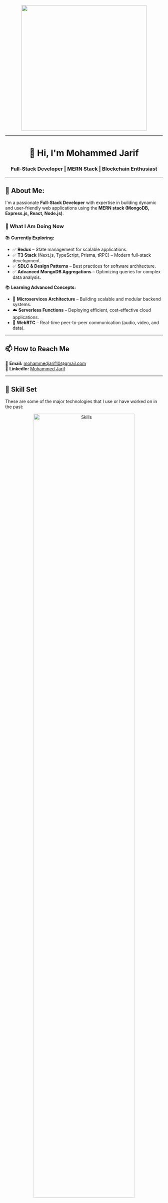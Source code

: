 <div align="center">
  <img src="https://user-images.githubusercontent.com/55389276/140866485-8fb1c876-9a8f-4d6a-98dc-08c4981eaf70.gif" width="400"/>
</div>

---

<h1 align="center">👋 Hi, I'm Mohammed Jarif</h1>

<h3 align="center">Full-Stack Developer | MERN Stack | Blockchain Enthusiast</h3>

---

## 💫 About Me:

I'm a passionate **Full-Stack Developer** with expertise in building dynamic and user-friendly web applications using the **MERN stack (MongoDB, Express.js, React, Node.js)**.

### 🚀 What I Am Doing Now

📚 **Currently Exploring:**
- ✅ **Redux** – State management for scalable applications.
- ✅ **T3 Stack** (Next.js, TypeScript, Prisma, tRPC) – Modern full-stack development.
- ✅ **SDLC & Design Patterns** – Best practices for software architecture.
- ✅ **Advanced MongoDB Aggregations** – Optimizing queries for complex data analysis.

📚 **Learning Advanced Concepts:**
- 🚀 **Microservices Architecture** – Building scalable and modular backend systems.
- ☁️ **Serverless Functions** – Deploying efficient, cost-effective cloud applications.
- 🔗 **WebRTC** – Real-time peer-to-peer communication (audio, video, and data).

---

## 📫 How to Reach Me

📩 **Email:** mohammedjarif10@gmail.com  
🔗 **LinkedIn:** [Mohammed Jarif](https://www.linkedin.com/in/mohammed-jarif)

---

## 💪 Skill Set

These are some of the major technologies that I use or have worked on in the past:

<div align="center">
  <img src="https://skillicons.dev/icons?i=js,react,tailwind,mongodb,nextjs,firebase,nodejs,materialui,express,redux,ts,mysql,postgres,graphql,latex,solidity,threejs,vercel,rails,redis,postman,git,github,figma,docker,anaconda,debian,jupyter,npm" alt="Skills" width="80%"/>
</div>

---

## 📊 GitHub Stats

<div align="center">
  <img src="https://github-readme-stats.vercel.app/api?username=jarifMohammed&show_icons=true&include_all_commits=true&count_private=true&theme=radical&hide_border=false" height="180" alt="GitHub Stats" />
  <img src="https://github-readme-stats.vercel.app/api/top-langs?username=jarifMohammed&layout=compact&langs_count=10&theme=ocean_dark&hide_border=false" height="180" alt="Top Languages" />
</div>

---
